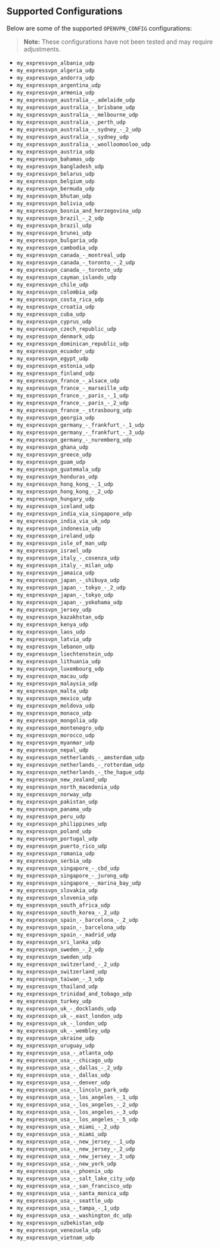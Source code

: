 
## Supported Configurations

Below are some of the supported `OPENVPN_CONFIG` configurations:  

> **Note:** These configurations have not been tested and may require adjustments.

* `my_expressvpn_albania_udp`
* `my_expressvpn_algeria_udp`
* `my_expressvpn_andorra_udp`
* `my_expressvpn_argentina_udp`
* `my_expressvpn_armenia_udp`
* `my_expressvpn_australia_-_adelaide_udp`
* `my_expressvpn_australia_-_brisbane_udp`
* `my_expressvpn_australia_-_melbourne_udp`
* `my_expressvpn_australia_-_perth_udp`
* `my_expressvpn_australia_-_sydney_-_2_udp`
* `my_expressvpn_australia_-_sydney_udp`
* `my_expressvpn_australia_-_woolloomooloo_udp`
* `my_expressvpn_austria_udp`
* `my_expressvpn_bahamas_udp`
* `my_expressvpn_bangladesh_udp`
* `my_expressvpn_belarus_udp`
* `my_expressvpn_belgium_udp`
* `my_expressvpn_bermuda_udp`
* `my_expressvpn_bhutan_udp`
* `my_expressvpn_bolivia_udp`
* `my_expressvpn_bosnia_and_herzegovina_udp`
* `my_expressvpn_brazil_-_2_udp`
* `my_expressvpn_brazil_udp`
* `my_expressvpn_brunei_udp`
* `my_expressvpn_bulgaria_udp`
* `my_expressvpn_cambodia_udp`
* `my_expressvpn_canada_-_montreal_udp`
* `my_expressvpn_canada_-_toronto_-_2_udp`
* `my_expressvpn_canada_-_toronto_udp`
* `my_expressvpn_cayman_islands_udp`
* `my_expressvpn_chile_udp`
* `my_expressvpn_colombia_udp`
* `my_expressvpn_costa_rica_udp`
* `my_expressvpn_croatia_udp`
* `my_expressvpn_cuba_udp`
* `my_expressvpn_cyprus_udp`
* `my_expressvpn_czech_republic_udp`
* `my_expressvpn_denmark_udp`
* `my_expressvpn_dominican_republic_udp`
* `my_expressvpn_ecuador_udp`
* `my_expressvpn_egypt_udp`
* `my_expressvpn_estonia_udp`
* `my_expressvpn_finland_udp`
* `my_expressvpn_france_-_alsace_udp`
* `my_expressvpn_france_-_marseille_udp`
* `my_expressvpn_france_-_paris_-_1_udp`
* `my_expressvpn_france_-_paris_-_2_udp`
* `my_expressvpn_france_-_strasbourg_udp`
* `my_expressvpn_georgia_udp`
* `my_expressvpn_germany_-_frankfurt_-_1_udp`
* `my_expressvpn_germany_-_frankfurt_-_3_udp`
* `my_expressvpn_germany_-_nuremberg_udp`
* `my_expressvpn_ghana_udp`
* `my_expressvpn_greece_udp`
* `my_expressvpn_guam_udp`
* `my_expressvpn_guatemala_udp`
* `my_expressvpn_honduras_udp`
* `my_expressvpn_hong_kong_-_1_udp`
* `my_expressvpn_hong_kong_-_2_udp`
* `my_expressvpn_hungary_udp`
* `my_expressvpn_iceland_udp`
* `my_expressvpn_india_via_singapore_udp`
* `my_expressvpn_india_via_uk_udp`
* `my_expressvpn_indonesia_udp`
* `my_expressvpn_ireland_udp`
* `my_expressvpn_isle_of_man_udp`
* `my_expressvpn_israel_udp`
* `my_expressvpn_italy_-_cosenza_udp`
* `my_expressvpn_italy_-_milan_udp`
* `my_expressvpn_jamaica_udp`
* `my_expressvpn_japan_-_shibuya_udp`
* `my_expressvpn_japan_-_tokyo_-_2_udp`
* `my_expressvpn_japan_-_tokyo_udp`
* `my_expressvpn_japan_-_yokohama_udp`
* `my_expressvpn_jersey_udp`
* `my_expressvpn_kazakhstan_udp`
* `my_expressvpn_kenya_udp`
* `my_expressvpn_laos_udp`
* `my_expressvpn_latvia_udp`
* `my_expressvpn_lebanon_udp`
* `my_expressvpn_liechtenstein_udp`
* `my_expressvpn_lithuania_udp`
* `my_expressvpn_luxembourg_udp`
* `my_expressvpn_macau_udp`
* `my_expressvpn_malaysia_udp`
* `my_expressvpn_malta_udp`
* `my_expressvpn_mexico_udp`
* `my_expressvpn_moldova_udp`
* `my_expressvpn_monaco_udp`
* `my_expressvpn_mongolia_udp`
* `my_expressvpn_montenegro_udp`
* `my_expressvpn_morocco_udp`
* `my_expressvpn_myanmar_udp`
* `my_expressvpn_nepal_udp`
* `my_expressvpn_netherlands_-_amsterdam_udp`
* `my_expressvpn_netherlands_-_rotterdam_udp`
* `my_expressvpn_netherlands_-_the_hague_udp`
* `my_expressvpn_new_zealand_udp`
* `my_expressvpn_north_macedonia_udp`
* `my_expressvpn_norway_udp`
* `my_expressvpn_pakistan_udp`
* `my_expressvpn_panama_udp`
* `my_expressvpn_peru_udp`
* `my_expressvpn_philippines_udp`
* `my_expressvpn_poland_udp`
* `my_expressvpn_portugal_udp`
* `my_expressvpn_puerto_rico_udp`
* `my_expressvpn_romania_udp`
* `my_expressvpn_serbia_udp`
* `my_expressvpn_singapore_-_cbd_udp`
* `my_expressvpn_singapore_-_jurong_udp`
* `my_expressvpn_singapore_-_marina_bay_udp`
* `my_expressvpn_slovakia_udp`
* `my_expressvpn_slovenia_udp`
* `my_expressvpn_south_africa_udp`
* `my_expressvpn_south_korea_-_2_udp`
* `my_expressvpn_spain_-_barcelona_-_2_udp`
* `my_expressvpn_spain_-_barcelona_udp`
* `my_expressvpn_spain_-_madrid_udp`
* `my_expressvpn_sri_lanka_udp`
* `my_expressvpn_sweden_-_2_udp`
* `my_expressvpn_sweden_udp`
* `my_expressvpn_switzerland_-_2_udp`
* `my_expressvpn_switzerland_udp`
* `my_expressvpn_taiwan_-_3_udp`
* `my_expressvpn_thailand_udp`
* `my_expressvpn_trinidad_and_tobago_udp`
* `my_expressvpn_turkey_udp`
* `my_expressvpn_uk_-_docklands_udp`
* `my_expressvpn_uk_-_east_london_udp`
* `my_expressvpn_uk_-_london_udp`
* `my_expressvpn_uk_-_wembley_udp`
* `my_expressvpn_ukraine_udp`
* `my_expressvpn_uruguay_udp`
* `my_expressvpn_usa_-_atlanta_udp`
* `my_expressvpn_usa_-_chicago_udp`
* `my_expressvpn_usa_-_dallas_-_2_udp`
* `my_expressvpn_usa_-_dallas_udp`
* `my_expressvpn_usa_-_denver_udp`
* `my_expressvpn_usa_-_lincoln_park_udp`
* `my_expressvpn_usa_-_los_angeles_-_1_udp`
* `my_expressvpn_usa_-_los_angeles_-_2_udp`
* `my_expressvpn_usa_-_los_angeles_-_3_udp`
* `my_expressvpn_usa_-_los_angeles_-_5_udp`
* `my_expressvpn_usa_-_miami_-_2_udp`
* `my_expressvpn_usa_-_miami_udp`
* `my_expressvpn_usa_-_new_jersey_-_1_udp`
* `my_expressvpn_usa_-_new_jersey_-_2_udp`
* `my_expressvpn_usa_-_new_jersey_-_3_udp`
* `my_expressvpn_usa_-_new_york_udp`
* `my_expressvpn_usa_-_phoenix_udp`
* `my_expressvpn_usa_-_salt_lake_city_udp`
* `my_expressvpn_usa_-_san_francisco_udp`
* `my_expressvpn_usa_-_santa_monica_udp`
* `my_expressvpn_usa_-_seattle_udp`
* `my_expressvpn_usa_-_tampa_-_1_udp`
* `my_expressvpn_usa_-_washington_dc_udp`
* `my_expressvpn_uzbekistan_udp`
* `my_expressvpn_venezuela_udp`
* `my_expressvpn_vietnam_udp`
